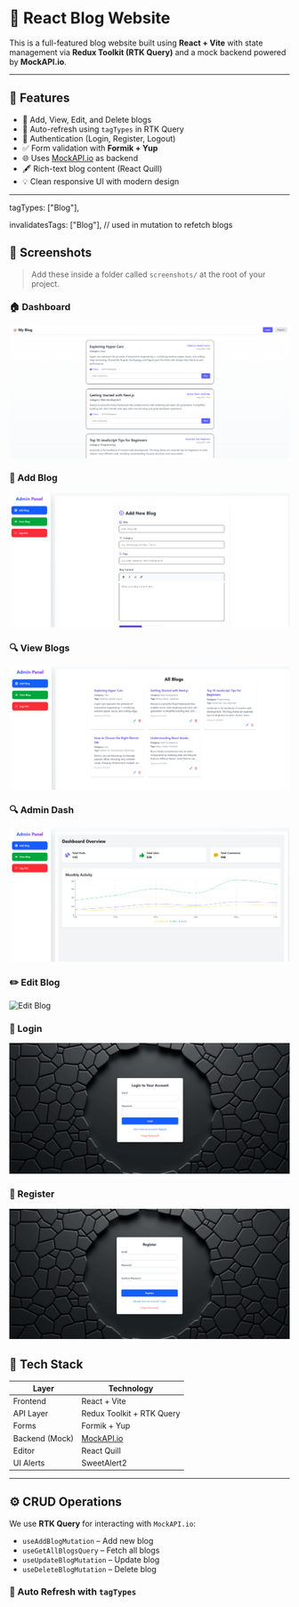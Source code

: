 # 🚀 React Blog Website

This is a full-featured blog website built using **React + Vite** with state management via **Redux Toolkit (RTK Query)** and a mock backend powered by **MockAPI.io**.

---

## 🌟 Features

- 📝 Add, View, Edit, and Delete blogs
- 🔄 Auto-refresh using `tagTypes` in RTK Query
- 🔐 Authentication (Login, Register, Logout)
- ✅ Form validation with **Formik + Yup**
- 🌐 Uses [MockAPI.io](https://mockapi.io) as backend
- 🖋️ Rich-text blog content (React Quill)
- 💡 Clean responsive UI with modern design

---

tagTypes: ["Blog"],

invalidatesTags: ["Blog"], // used in mutation to refetch blogs

## 📸 Screenshots

> Add these inside a folder called `screenshots/` at the root of your project.

### 🏠 Dashboard
![Dashboard](./screenshots/dashboard.png)

### 📝 Add Blog
![Add Blog](./screenshots/Addnew.png)

### 🔍 View Blogs
![View Blogs](./screenshots/viewBlog.png)

### 🔍 Admin Dash
![View Blogs](./screenshots/adminDash.png)

### ✏️ Edit Blog
![Edit Blog](./screenshots/edit-blog.png)

### 🔐 Login
![Login](./screenshots/login.png)
### 🔐 Register
![Login](./screenshots/register.png)


## 🔧 Tech Stack

| Layer          | Technology                |
| -------------- | ------------------------- |
| Frontend       | React + Vite              |
| API Layer      | Redux Toolkit + RTK Query |
| Forms          | Formik + Yup              |
| Backend (Mock) | [MockAPI.io](https://mockapi.io) |
| Editor         | React Quill               |
| UI Alerts      | SweetAlert2               |

---

## ⚙️ CRUD Operations

We use **RTK Query** for interacting with `MockAPI.io`:

- `useAddBlogMutation` – Add new blog
- `useGetAllBlogsQuery` – Fetch all blogs
- `useUpdateBlogMutation` – Update blog
- `useDeleteBlogMutation` – Delete blog

### 🔄 Auto Refresh with `tagTypes`

```js

